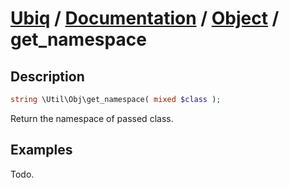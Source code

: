 [Ubiq](https://github.com/Pixel418/Ubiq#readme) / [Documentation](../index.md#readme) / [Object](../index.md#array) / get_namespace
======


Description
-------- 

```php
string \Util\Obj\get_namespace( mixed $class );
```

Return the namespace of passed class.



Examples
--------

Todo.